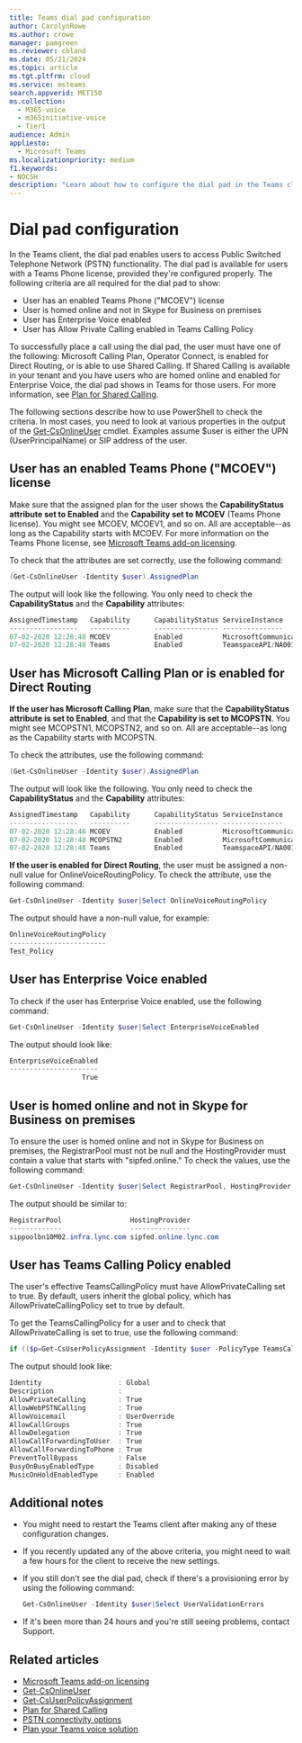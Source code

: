 ```yaml
---
title: Teams dial pad configuration
author: CarolynRowe
ms.author: crowe
manager: pamgreen
ms.reviewer: cbland
ms.date: 05/21/2024
ms.topic: article
ms.tgt.pltfrm: cloud
ms.service: msteams
search.appverid: MET150
ms.collection:
  - M365-voice
  - m365initiative-voice
  - Tier1
audience: Admin
appliesto:
  - Microsoft Teams
ms.localizationpriority: medium
f1.keywords:
- NOCSH
description: "Learn about how to configure the dial pad in the Teams client so that users can access Public Switched Telephone Network (PSTN) functionality."
---
```


# Dial pad configuration

In the Teams client, the dial pad enables users to access Public Switched Telephone Network (PSTN) functionality. The dial pad is available for users with a Teams Phone license, provided they're configured properly. The following criteria are all required for the dial pad to show:

- User has an enabled Teams Phone ("MCOEV") license
- User is homed online and not in Skype for Business on premises
- User has Enterprise Voice enabled
- User has Allow Private Calling enabled in Teams Calling Policy

To successfully place a call using the dial pad, the user must have one of the following:  Microsoft Calling Plan, Operator Connect, is enabled for Direct Routing, or is able to use Shared Calling. If Shared Calling is available in your tenant and you have users who are homed online and enabled for Enterprise Voice, the dial pad shows in Teams for those users. For more information, see [Plan for Shared Calling](shared-calling-plan.md).

The following sections describe how to use PowerShell to check the criteria. In most cases, you need to look at various properties in the output of the [Get-CsOnlineUser](/powershell/module/teams/get-csonlineuser) cmdlet. Examples assume $user is either the UPN (UserPrincipalName) or SIP address of the user.

## User has an enabled Teams Phone ("MCOEV") license

Make sure that the assigned plan for the user shows the **CapabilityStatus attribute set to Enabled** and the **Capability set to MCOEV** (Teams Phone license). You might see MCOEV, MCOEV1, and so on. All are acceptable--as long as the Capability starts with MCOEV. For more information on the Teams Phone license, see [Microsoft Teams add-on licensing](/MicrosoftTeams/teams-add-on-licensing/assign-teams-add-on-licenses).

To check that the attributes are set correctly, use the following command:

```PowerShell
(Get-CsOnlineUser -Identity $user).AssignedPlan
```

The output will look like the following. You only need to check the **CapabilityStatus** and the **Capability** attributes:

```PowerShell
AssignedTimestamp   Capability      CapabilityStatus ServiceInstance                          ServicePlanId
-----------------   ----------      ---------------- ---------------                          -------------
07-02-2020 12:28:48 MCOEV           Enabled          MicrosoftCommunicationsOnline/NOAM-4A-S7 4828c8ec-dc2e-4779-b502-...
07-02-2020 12:28:48 Teams           Enabled          TeamspaceAPI/NA001                       57ff2da0-773e-42df-b2af-...
```

## User has Microsoft Calling Plan or is enabled for Direct Routing

**If the user has Microsoft Calling Plan**, make sure that the **CapabilityStatus attribute is set to Enabled**, and that the **Capability is set to MCOPSTN**. You might see MCOPSTN1, MCOPSTN2, and so on. All are acceptable--as long as the Capability starts with MCOPSTN.

To check the attributes, use the following command:

```PowerShell
(Get-CsOnlineUser -Identity $user).AssignedPlan
```

The output will look like the following. You only need to check the **CapabilityStatus** and the **Capability** attributes:

```PowerShell
AssignedTimestamp   Capability      CapabilityStatus ServiceInstance                          ServicePlanId
-----------------   ----------      ---------------- ---------------                          -------------
07-02-2020 12:28:48 MCOEV           Enabled          MicrosoftCommunicationsOnline/NOAM-4A-S7 4828c8ec-dc2e-4779-b502-...
07-02-2020 12:28:48 MCOPSTN2        Enabled          MicrosoftCommunicationsOnline/NOAM-4A-S7 5a10155d-f5c1-411a-a8ec-...
07-02-2020 12:28:48 Teams           Enabled          TeamspaceAPI/NA001                       57ff2da0-773e-42df-b2af-...
```

**If the user is enabled for Direct Routing**, the user must be assigned a non-null value for OnlineVoiceRoutingPolicy. To check the attribute, use the following command:

```PowerShell
Get-CsOnlineUser -Identity $user|Select OnlineVoiceRoutingPolicy
```

The output should have a non-null value, for example:

```PowerShell
OnlineVoiceRoutingPolicy
------------------------
Test_Policy
```

## User has Enterprise Voice enabled

To check if the user has Enterprise Voice enabled, use the following command:

```PowerShell
Get-CsOnlineUser -Identity $user|Select EnterpriseVoiceEnabled
```

The output should look like:

```PowerShell
EnterpriseVoiceEnabled
----------------------
                  True
```

## User is homed online and not in Skype for Business on premises

To ensure the user is homed online and not in Skype for Business on premises, the RegistrarPool must not be null and the HostingProvider must contain a value that starts with "sipfed.online." To check the values, use the following command:

```PowerShell
Get-CsOnlineUser -Identity $user|Select RegistrarPool, HostingProvider
```

The output should be similar to:

```PowerShell
RegistrarPool                 HostingProvider
-------------                 ---------------
sippoolbn10M02.infra.lync.com sipfed.online.lync.com
```

## User has Teams Calling Policy enabled

The user's effective TeamsCallingPolicy must have AllowPrivateCalling set to true. By default, users inherit the global policy, which has AllowPrivateCallingPolicy set to true by default.

To get the TeamsCallingPolicy for a user and to check that AllowPrivateCalling is set to true, use the following command:

```PowerShell
if (($p=Get-CsUserPolicyAssignment -Identity $user -PolicyType TeamsCallingPolicy) -eq $null) {Get-CsTeamsCallingPolicy -Identity Global} else {Get-CsTeamsCallingPolicy -Identity $p.PolicyName}
```

The output should look like:

```PowerShell
Identity                   : Global
Description                :
AllowPrivateCalling        : True
AllowWebPSTNCalling        : True
AllowVoicemail             : UserOverride
AllowCallGroups            : True
AllowDelegation            : True
AllowCallForwardingToUser  : True
AllowCallForwardingToPhone : True
PreventTollBypass          : False
BusyOnBusyEnabledType      : Disabled
MusicOnHoldEnabledType     : Enabled
```

## Additional notes

- You might need to restart the Teams client after making any of these configuration changes.

- If you recently updated any of the above criteria, you might need to wait a few hours for the client to receive the new settings.

- If you still don't see the dial pad, check if there's a provisioning error by using the following command:

  ```PowerShell
  Get-CsOnlineUser -Identity $user|Select UserValidationErrors
  ```

- If it's been more than 24 hours and you're still seeing problems, contact Support.

## Related articles

- [Microsoft Teams add-on licensing](/MicrosoftTeams/teams-add-on-licensing/assign-teams-add-on-licenses)
- [Get-CsOnlineUser](/powershell/module/teams/get-csonlineuser)
- [Get-CsUserPolicyAssignment](/powershell/module/teams/get-csuserpolicyassignment)
- [Plan for Shared Calling](shared-calling-plan.md)
- [PSTN connectivity options](pstn-connectivity.md)
- [Plan your Teams voice solution](cloud-voice-landing-page.md)
